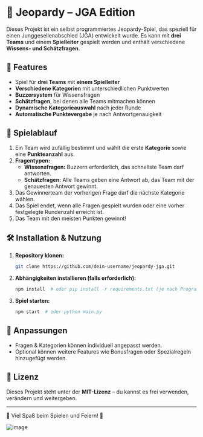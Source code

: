 # 🎉 Jeopardy – JGA Edition

Dieses Projekt ist ein selbst programmiertes Jeopardy-Spiel, das speziell für einen Junggesellenabschied (JGA) entwickelt wurde. Es kann mit **drei Teams** und einem **Spielleiter** gespielt werden und enthält verschiedene **Wissens- und Schätzfragen**.

## 🚀 Features
- Spiel für **drei Teams** mit **einem Spielleiter**
- **Verschiedene Kategorien** mit unterschiedlichen Punktwerten
- **Buzzersystem** für Wissensfragen
- **Schätzfragen**, bei denen alle Teams mitmachen können
- **Dynamische Kategorieauswahl** nach jeder Runde
- **Automatische Punktevergabe** je nach Antwortgenauigkeit

## 🎲 Spielablauf
1. Ein Team wird zufällig bestimmt und wählt die erste **Kategorie** sowie eine **Punkteanzahl** aus.
2. **Fragentypen:**
   - **Wissensfragen:** Buzzern erforderlich, das schnellste Team darf antworten.
   - **Schätzfragen:** Alle Teams geben eine Antwort ab, das Team mit der genauesten Antwort gewinnt.
3. Das Gewinnerteam der vorherigen Frage darf die nächste Kategorie wählen.
4. Das Spiel endet, wenn alle Fragen gespielt wurden oder eine vorher festgelegte Rundenzahl erreicht ist.
5. Das Team mit den meisten Punkten gewinnt!

## 🛠 Installation & Nutzung
1. **Repository klonen:**
   ```bash
   git clone https://github.com/dein-username/jeopardy-jga.git
   ```
2. **Abhängigkeiten installieren (falls erforderlich):**
   ```bash
   npm install  # oder pip install -r requirements.txt (je nach Programmiersprache)
   ```
3. **Spiel starten:**
   ```bash
   npm start  # oder python main.py
   ```

## 📝 Anpassungen
- Fragen & Kategorien können individuell angepasst werden.
- Optional können weitere Features wie Bonusfragen oder Spezialregeln hinzugefügt werden.

## 📜 Lizenz
Dieses Projekt steht unter der **MIT-Lizenz** – du kannst es frei verwenden, verändern und weitergeben.

---
🎯 Viel Spaß beim Spielen und Feiern! 🥳

![image](https://github.com/user-attachments/assets/49398c11-5a2b-46e2-abb5-f31036e0f16a)
